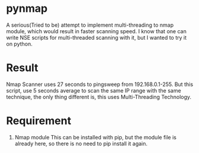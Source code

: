 # pynmap
A serious(Tried to be) attempt to implement multi-threading to nmap module, which would result in faster scanning speed. I know that one can write NSE scripts for multi-threaded scanning with it, but I wanted to try it on python.

Result
======
Nmap Scanner uses 27 seconds to pingsweep from 192.168.0.1-255. But this script, use 5 seconds average to scan the same IP range with the same technique, the only thing different is, this uses Multi-Threading Technology.

Requirement
===========
1. Nmap module
This can be installed with pip, but the module file is already here, so there is no need to pip install it again.

